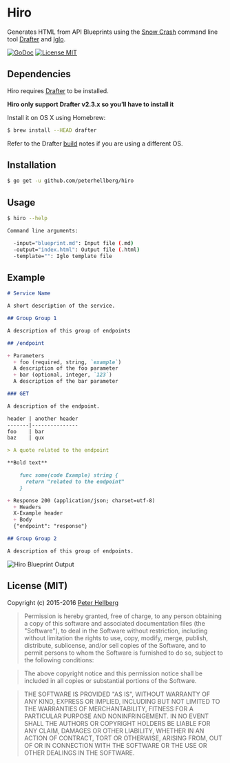 Hiro
====

Generates HTML from API Blueprints using the [Snow Crash](https://github.com/apiaryio/snowcrash) command line tool
[Drafter](https://github.com/apiaryio/drafter) and [Iglo](https://github.com/subosito/iglo).

[![GoDoc](https://godoc.org/github.com/peterhellberg/hiro/hiro?status.svg)](https://godoc.org/github.com/peterhellberg/hiro/hiro)
[![License MIT](https://img.shields.io/badge/license-MIT-lightgrey.svg?style=flat)](https://github.com/peterhellberg/hiro#license-mit)

## Dependencies

Hiro requires [Drafter](https://github.com/apiaryio/drafter) to be installed.

**Hiro only support Drafter v2.3.x so you’ll have to install it**

Install it on OS X using Homebrew:

```bash
$ brew install --HEAD drafter
```

Refer to the Drafter [build](https://github.com/apiaryio/drafter#build) notes if you are using a different OS.

## Installation

```bash
$ go get -u github.com/peterhellberg/hiro
```

## Usage

```bash
$ hiro --help

Command line arguments:

  -input="blueprint.md": Input file (.md)
  -output="index.html": Output file (.html)
  -template="": Iglo template file
```

## Example

```markdown
# Service Name

A short description of the service.

## Group Group 1

A description of this group of endpoints

## /endpoint

+ Parameters
  + foo (required, string, `example`)
  A description of the foo parameter
  + bar (optional, integer, `123`)
  A description of the bar parameter

### GET

A description of the endpoint.

header | another header
-------|---------------
foo    | bar
baz    | qux

> A quote related to the endpoint

**Bold text**

    func some(code Example) string {
      return "related to the endpoint"
    }

+ Response 200 (application/json; charset=utf-8)
  + Headers
  X-Example header
  + Body
  {"endpoint": "response"}

## Group Group 2

A description of this group of endpoints.
```

![Hiro Blueprint Output](http://assets.c7.se/skitch/Hiro_Blueprint_Output_Example-20160511-111116.png)

## License (MIT)

Copyright (c) 2015-2016 [Peter Hellberg](http://c7.se/)

> Permission is hereby granted, free of charge, to any person obtaining
> a copy of this software and associated documentation files (the
> "Software"), to deal in the Software without restriction, including
> without limitation the rights to use, copy, modify, merge, publish,
> distribute, sublicense, and/or sell copies of the Software, and to
> permit persons to whom the Software is furnished to do so, subject to
> the following conditions:

> The above copyright notice and this permission notice shall be
> included in all copies or substantial portions of the Software.

> THE SOFTWARE IS PROVIDED "AS IS", WITHOUT WARRANTY OF ANY KIND,
> EXPRESS OR IMPLIED, INCLUDING BUT NOT LIMITED TO THE WARRANTIES OF
> MERCHANTABILITY, FITNESS FOR A PARTICULAR PURPOSE AND
> NONINFRINGEMENT. IN NO EVENT SHALL THE AUTHORS OR COPYRIGHT HOLDERS BE
> LIABLE FOR ANY CLAIM, DAMAGES OR OTHER LIABILITY, WHETHER IN AN ACTION
> OF CONTRACT, TORT OR OTHERWISE, ARISING FROM, OUT OF OR IN CONNECTION
> WITH THE SOFTWARE OR THE USE OR OTHER DEALINGS IN THE SOFTWARE.

